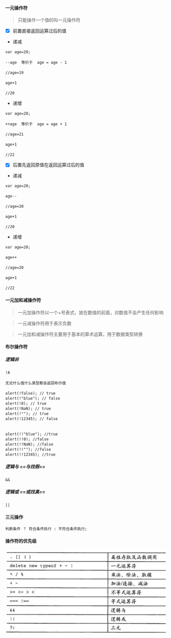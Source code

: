 #### 一元操作符

> 只能操作一个值的叫一元操作符

- [x] 前置直接返回运算过后的值


- 递减


```
var age=20;

--age  等价于  age = age - 1

//age=19

age+1

//20

```



- 递增


```
var age=20;

++age  等价于  age = age + 1

//age=21

age+1

//22

```
- [x] 后置先返回原值在返回运算过后的值

- 递减


```
var age=20;

age-- 

//age=20

age+1

//20

```



- 递增


```
var age=20;

age++

//age=20

age+1

//22

```

#### 一元加和减操作符

> 一元加操作符以一个+号表式，放在数值的前面，对数值不会产生任何影响


> 一元减操作符用于表示负数



>一元加和减操作符主要用于基本的算术运算，用于数据类型转换

#### 布尔操作符

##### 逻辑非

```
!A

无论什么值什么类型都会返回布尔值

alert(!false); // true 
alert(!"blue"); // false 
alert(!0); // true 
alert(!NaN); // true 
alert(!""); // true 
alert(!12345); // false


alert(!!"blue"); //true 
alert(!!0); //false 
alert(!!NaN); //false 
alert(!!""); //false 
alert(!!12345); //true 

```
##### 逻辑与     ==与找假==


```
&&
```

##### 逻辑或     ==或找真==



```
||
```

#### 三元操作


```
判断条件 ？ 符合条件执行 : 不符合条件执行;
```

#### 操作符的优先级

![image](https://github.com/typeofYh/bookpic/blob/master/yxj.png?raw=true)